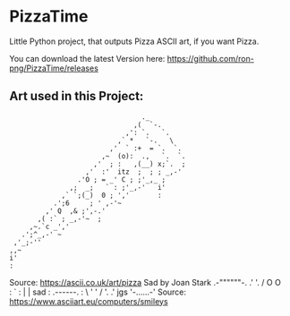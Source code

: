 # PizzaTime
Little Python project, that outputs Pizza ASCII art, if you want Pizza.

You can download the latest Version here: https://github.com/ron-png/PizzaTime/releases

## Art used in this Project:
                                     ._
                                   ,(  `-.
                                 ,': `.   `.
                               ,` *   `-.   \
                             ,'  ` :+  = `.  `.
                           ,~  (o):  .,   `.  `.
                         ,'  ; :   ,(__) x;`.  ;
                       ,'  :'  itz  ;  ; ; _,-'
                     .'O ; = _' C ; ;'_,_ ;
                   ,;  _;   ` : ;'_,-'   i'
                 ,` `;(_)  0 ; ','       :
               .';6     ; ' ,-'~
             ,' Q  ,& ;',-.'
           ,( :` ; _,-'~  ;
         ,~.`c _','
       .';^_,-' ~
     ,'_;-''
    ,,~
    i'
    :
Source: https://ascii.co.uk/art/pizza
Sad by Joan Stark
     .-""""""-.
   .'          '.
  /   O      O   \
 :           `    :
 |                |   sad
 :    .------.    :
  \  '        '  /
   '.          .'
jgs  '-......-'
Source: https://www.asciiart.eu/computers/smileys
